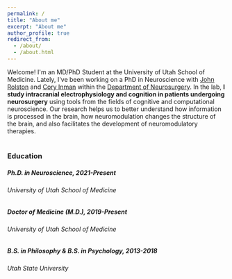 ```yaml
---
permalink: /
title: "About me"
excerpt: "About me"
author_profile: true
redirect_from:
  - /about/
  - /about.html
---
```


Welcome! I'm an MD/PhD Student at the University of Utah School of Medicine. Lately, I've been working on a PhD in Neuroscience with [John Rolston](https://www.rolstonlab.com) and [Cory Inman](http://inman-lab.com/) within the [Department of Neurosurgery](https://medicine.utah.edu/neurosurgery/). In the lab, **I study intracranial electrophysiology and cognition in patients undergoing neurosurgery** using tools from the fields of cognitive and computational neuroscience. Our research helps us to better understand how information is processed in the brain, how neuromodulation changes the structure of the brain, and also facilitates the development of neuromodulatory therapies.
#
### Education

##### Ph.D. in Neuroscience, 2021-Present
###### University of Utah School of Medicine
###
##### Doctor of Medicine (M.D.), 2019-Present
###### University of Utah School of Medicine
###
##### B.S. in Philosophy & B.S. in Psychology, 2013-2018
###### Utah State University

